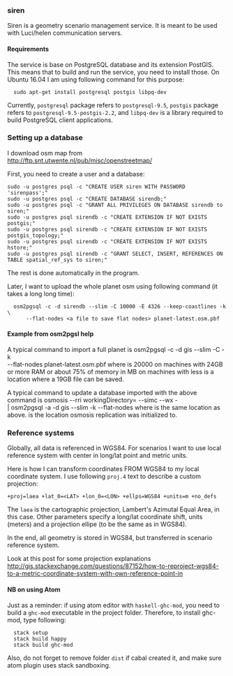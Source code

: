 ### siren

Siren is a geometry scenario management service.
It is meant to be used with Luci/helen communication servers.

#### Requirements

The service is base on PostgreSQL database and its extension PostGIS.
This means that to build and run the service, you need to install those.
On Ubuntu 16.04 I am using following command for this purpose:
```
  sudo apt-get install postgresql postgis libpq-dev
```
Currently, `postgresql` package refers to `postgresql-9.5`,
`postgis` package refers to `postgresql-9.5-postgis-2.2`,
and `libpq-dev` is a library required to build PostgreSQL client applications.


### Setting up a database

I download osm map from http://ftp.snt.utwente.nl/pub/misc/openstreetmap/

First, you need to create a user and a database:
```
sudo -u postgres psql -c "CREATE USER siren WITH PASSWORD 'sirenpass';"
sudo -u postgres psql -c "CREATE DATABASE sirendb;"
sudo -u postgres psql -c "GRANT ALL PRIVILEGES ON DATABASE sirendb to siren;"
sudo -u postgres psql sirendb -c "CREATE EXTENSION IF NOT EXISTS postgis;"
sudo -u postgres psql sirendb -c "CREATE EXTENSION IF NOT EXISTS postgis_topology;"
sudo -u postgres psql sirendb -c "CREATE EXTENSION IF NOT EXISTS hstore;"
sudo -u postgres psql sirendb -c "GRANT SELECT, INSERT, REFERENCES ON TABLE spatial_ref_sys to siren;"
```
The rest is done automatically in the program.


Later, I want to upload the whole planet osm using following command (it takes a long long time):
```
  osm2pgsql -c -d sirendb --slim -C 10000 -E 4326 --keep-coastlines -k \
      --flat-nodes <a file to save flat nodes> planet-latest.osm.pbf
```

#### Example from osm2pgsl help

A typical command to import a full planet is
    osm2pgsql -c -d gis --slim -C <cache size> -k \
      --flat-nodes <flat nodes> planet-latest.osm.pbf
where
    <cache size> is 20000 on machines with 24GB or more RAM
      or about 75% of memory in MB on machines with less
    <flat nodes> is a location where a 19GB file can be saved.

A typical command to update a database imported with the above command is
    osmosis --rri workingDirectory=<osmosis dir> --simc --wx - \
      | osm2pgsql -a -d gis --slim -k --flat-nodes <flat nodes>
where
    <flat nodes> is the same location as above.
    <osmosis dir> is the location osmosis replication was initialized to.


### Reference systems

Globally, all data is referenced in WGS84.
For scenarios I want to use local reference system with center in long/lat point
and metric units.

Here is how I can transform coordinates FROM WGS84 to my local coordinate system.
I use following `proj.4` text to describe a custom projection:
```
+proj=laea +lat_0=<LAT> +lon_0=<LON> +ellps=WGS84 +units=m +no_defs
```
The `laea` is the cartographic projection, Lambert's Azimutal Equal Area, in this case.
Other parameters specify a long/lat coordinate shift, units (meters) and
a projection ellipe (to be the same as in WGS84).

In the end, all geometry is stored in WGS84, but transferred in scenario reference system.


Look at this post for some projection explanations
http://gis.stackexchange.com/questions/87152/how-to-reproject-wgs84-to-a-metric-coordinate-system-with-own-reference-point-in


#### NB on using Atom

Just as a reminder:
if using atom editor with `haskell-ghc-mod`, you need to build a `ghc-mod` executable
in the project folder.
Therefore, to install ghc-mod, type following:
```
  stack setup
  stack build happy
  stack build ghc-mod
```
Also, do not forget to remove folder `dist` if cabal created it,
and make sure atom plugin uses stack sandboxing.
